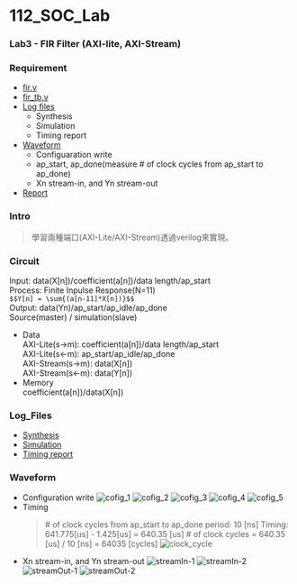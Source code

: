 # 112_SOC_Lab
### Lab3 - FIR Filter (AXI-lite, AXI-Stream)

### Requirement
- [fir.v](./fir.v)
- [fir_tb.v](./fir_tb.v)
- [Log files](###Log_Files)
  - Synthesis
  - Simulation
  - Timing report
- [Waveform](###Waveform)
  - Configuaration write
  - ap_start, ap_done(measure # of clock cycles from ap_start to ap_done)
  - Xn stream-in, and Yn stream-out
- [Report](./report.pdf)

### Intro
> 學習兩種端口(AXI-Lite/AXI-Stream)透過verilog來實現。

### Circuit
Input: data(X[n])/coefficient(a[n])/data length/ap_start  
Process: Finite Inpulse Response(N=11)  
```$$Y[n] = \sum{(a[n-11]*X[n])}$$```  
Output: data(Yn)/ap_start/ap_idle/ap_done  
Source(master) / simulation(slave)  
- Data  
    AXI-Lite(s->m): coefficient(a[n])/data length/ap_start  
    AXI-Lite(s<-m): ap_start/ap_idle/ap_done  
    AXI-Stream(s->m): data(X[n])  
    AXI-Stream(s<-m): data(Y[n])  
- Memory  
    coefficient(a[n])/data(X[n])  

### Log_Files
- [Synthesis](./log/synthesis_report.vds)
- [Simulation](./log/simulation.log)
- [Timing report](./log/timing_report.txt)
### Waveform
- Configuration write
    ![cofig_1](./waveform/config_write_1.png)
    ![cofig_2](./waveform/config_write_2.png)
    ![cofig_3](./waveform/config_write_3.png)
    ![cofig_4](./waveform/config_write_4.png)
    ![cofig_5](./waveform/config_write_5.png)
- Timing
    > \# of clock cycles from ap_start to ap_done
    > period: 10 [ns]
    > Timing: 641.775[us] - 1.425[us] = 640.35 [us]
    > \# of clock cycles = 640.35 [us] / 10 [ns] = 64035 [cycles]
    ![clock_cycle](./waveform/clock_cycle.png)
- Xn stream-in, and Yn stream-out
    ![streamIn-1](./waveform/data_in_1.png)
    ![streamIn-2](./waveform/data_in_2.png)
    ![streamOut-1](./waveform/data_out_1.png)
    ![streamOut-2](./waveform/data_out_2.png)